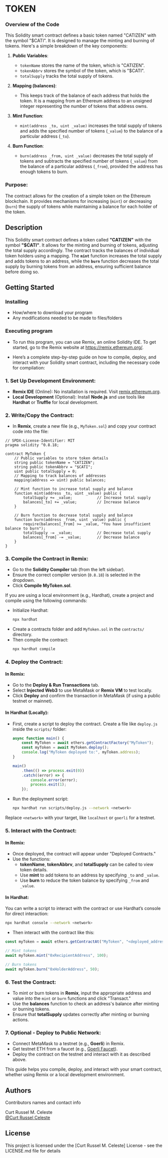 # TOKEN

### Overview of the Code

This Solidity smart contract defines a basic token named "CATIZEN" with the symbol "$CATI". It is designed to manage the minting and burning of tokens. Here's a simple breakdown of the key components:

1. **Public Variables**: 
   - `tokenName` stores the name of the token, which is "CATIZEN".
   - `tokenAbbrv` stores the symbol of the token, which is "$CATI".
   - `totalSupply` tracks the total supply of tokens.

2. **Mapping (balances)**: 
   - This keeps track of the balance of each address that holds the token. It is a mapping from an Ethereum address to an unsigned integer representing the number of tokens that address owns.

3. **Mint Function**:
   - `mint(address _to, uint _value)` increases the total supply of tokens and adds the specified number of tokens (`_value`) to the balance of a particular address (`_to`).

4. **Burn Function**:
   - `burn(address _from, uint _value)` decreases the total supply of tokens and subtracts the specified number of tokens (`_value`) from the balance of a particular address (`_from`), provided the address has enough tokens to burn.

### Purpose:
The contract allows for the creation of a simple token on the Ethereum blockchain. It provides mechanisms for increasing (`mint`) or decreasing (`burn`) the supply of tokens while maintaining a balance for each holder of the token.

## Description

This Solidity smart contract defines a token called **"CATIZEN"** with the symbol **"$CATI"**. It allows for the minting and burning of tokens, adjusting the total supply accordingly. The contract tracks the balances of individual token holders using a mapping. The **`mint`** function increases the total supply and adds tokens to an address, while the **`burn`** function decreases the total supply by burning tokens from an address, ensuring sufficient balance before doing so.

## Getting Started

### Installing

* How/where to download your program
* Any modifications needed to be made to files/folders

### Executing program

* To run this program, you can use Remix, an online Solidity IDE. To get started, go to the Remix website at https://remix.ethereum.org/.

* Here’s a complete step-by-step guide on how to compile, deploy, and interact with your Solidity smart contract, including the necessary code for compilation:

### 1. **Set Up Development Environment**:
   - **Remix IDE** (Online): No installation is required. Visit [remix.ethereum.org](https://remix.ethereum.org).
   - **Local Development** (Optional): Install **Node.js** and use tools like **Hardhat** or **Truffle** for local development.

### 2. **Write/Copy the Contract**:
   - In **Remix**, create a new file (e.g., `MyToken.sol`) and copy your contract code into the file:
   
   ```solidity
   // SPDX-License-Identifier: MIT
   pragma solidity ^0.8.18;

   contract MyToken {
       // Public variables to store token details
       string public tokenName = "CATIZEN";
       string public tokenAbbrv = "$CATI";
       uint public totalSupply = 0;
       // Mapping to track balances of addresses
       mapping(address => uint) public balances;

       // Mint function to increase total supply and balance
       function mint(address _to, uint _value) public {
           totalSupply += _value;           // Increase total supply
           balances[_to] += _value;         // Increase balance
       }

       // Burn function to decrease total supply and balance
       function burn(address _from, uint _value) public {
           require(balances[_from] >= _value, "You have insufficient balance to burn");
           totalSupply -= _value;           // Decrease total supply
           balances[_from] -= _value;       // Decrease balance
       }
   }
   ```

### 3. **Compile the Contract in Remix**:
   - Go to the **Solidity Compiler** tab (from the left sidebar).
   - Ensure the correct compiler version (`0.8.18`) is selected in the dropdown.
   - Click **Compile MyToken.sol**.

   If you are using a local environment (e.g., Hardhat), create a project and compile using the following commands:
   - Initialize Hardhat:  
     ```bash
     npx hardhat
     ```
   - Create a contracts folder and add `MyToken.sol` in the `contracts/` directory.
   - Then compile the contract:  
     ```bash
     npx hardhat compile
     ```

### 4. **Deploy the Contract**:

#### In Remix:
   - Go to the **Deploy & Run Transactions** tab.
   - Select **Injected Web3** to use MetaMask or **Remix VM** to test locally.
   - Click **Deploy** and confirm the transaction in MetaMask (if using a public testnet or mainnet).

#### In Hardhat (Locally):
   - First, create a script to deploy the contract. Create a file like `deploy.js` inside the `scripts/` folder:
   
     ```javascript
     async function main() {
         const MyToken = await ethers.getContractFactory("MyToken");
         const myToken = await MyToken.deploy();
         console.log("MyToken deployed to:", myToken.address);
     }

     main()
         .then(() => process.exit(0))
         .catch((error) => {
             console.error(error);
             process.exit(1);
         });
     ```

   - Run the deployment script:  
     ```bash
     npx hardhat run scripts/deploy.js --network <network>
     ```

   Replace `<network>` with your target, like `localhost` or `goerli` for a testnet.

### 5. **Interact with the Contract**:

#### In Remix:
   - Once deployed, the contract will appear under "Deployed Contracts."
   - Use the functions:
     - **tokenName**, **tokenAbbrv**, and **totalSupply** can be called to view token details.
     - Use **mint** to add tokens to an address by specifying `_to` and `_value`.
     - Use **burn** to reduce the token balance by specifying `_from` and `_value`.

#### In Hardhat:
   You can write a script to interact with the contract or use Hardhat’s console for direct interaction:
   ```bash
   npx hardhat console --network <network>
   ```
   - Then interact with the contract like this:
   
   ```javascript
   const myToken = await ethers.getContractAt("MyToken", "<deployed_address>");

   // Mint tokens
   await myToken.mint("0xRecipientAddress", 100);

   // Burn tokens
   await myToken.burn("0xHolderAddress", 50);
   ```

### 6. **Test the Contract**:
   - To mint or burn tokens in **Remix**, input the appropriate address and value into the `mint` or `burn` functions and click "Transact."
   - Use the **balances** function to check an address's balance after minting or burning tokens.
   - Ensure that **totalSupply** updates correctly after minting or burning actions.

### 7. **Optional - Deploy to Public Network**:
   - Connect MetaMask to a testnet (e.g., **Goerli**) in Remix.
   - Get testnet ETH from a faucet (e.g., [Goerli Faucet](https://goerlifaucet.com)).
   - Deploy the contract on the testnet and interact with it as described above.

This guide helps you compile, deploy, and interact with your smart contract, whether using Remix or a local development environment.

## Authors

Contributors names and contact info

Curt Russel M. Celeste  
[@Curt Russel Celeste](https://www.facebook.com/profile.php?id=100069766380432&mibextid=ZbWKwL)


## License

This project is licensed under the [Curt Russel M. Celeste] License - see the LICENSE.md file for details
